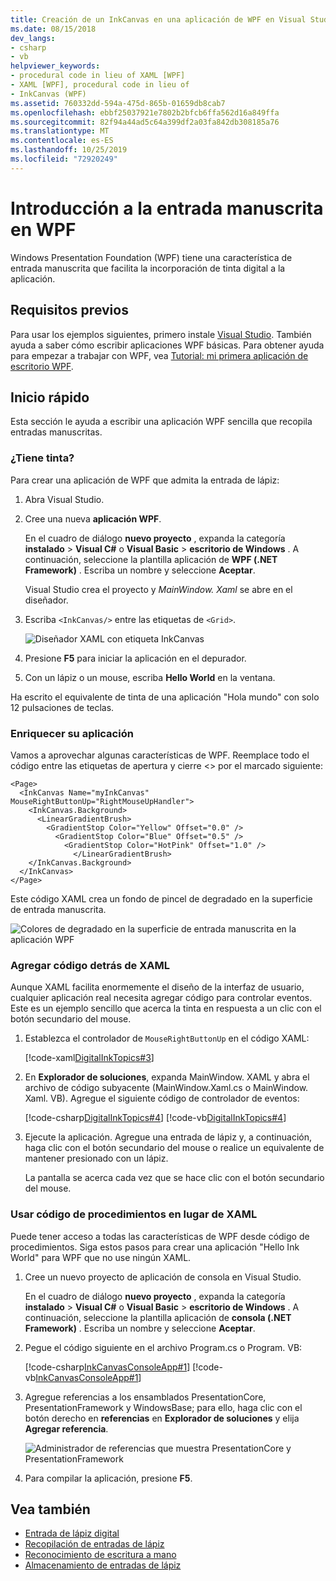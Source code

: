 ```yaml
---
title: Creación de un InkCanvas en una aplicación de WPF en Visual Studio
ms.date: 08/15/2018
dev_langs:
- csharp
- vb
helpviewer_keywords:
- procedural code in lieu of XAML [WPF]
- XAML [WPF], procedural code in lieu of
- InkCanvas (WPF)
ms.assetid: 760332dd-594a-475d-865b-01659db8cab7
ms.openlocfilehash: ebbf25037921e7802b2bfcb6ffa562d16a849ffa
ms.sourcegitcommit: 82f94a44ad5c64a399df2a03fa842db308185a76
ms.translationtype: MT
ms.contentlocale: es-ES
ms.lasthandoff: 10/25/2019
ms.locfileid: "72920249"
---
```

# <a name="get-started-with-ink-in-wpf"></a>Introducción a la entrada manuscrita en WPF

Windows Presentation Foundation (WPF) tiene una característica de entrada manuscrita que facilita la incorporación de tinta digital a la aplicación.

## <a name="prerequisites"></a>Requisitos previos

Para usar los ejemplos siguientes, primero instale [Visual Studio](https://visualstudio.microsoft.com/downloads/?utm_medium=microsoft&utm_source=docs.microsoft.com&utm_campaign=inline+link&utm_content=download+vs2019). También ayuda a saber cómo escribir aplicaciones WPF básicas. Para obtener ayuda para empezar a trabajar con WPF, vea [Tutorial: mi primera aplicación de escritorio WPF](../getting-started/walkthrough-my-first-wpf-desktop-application.md).

## <a name="quick-start"></a>Inicio rápido

Esta sección le ayuda a escribir una aplicación WPF sencilla que recopila entradas manuscritas.

### <a name="got-ink"></a>¿Tiene tinta?

Para crear una aplicación de WPF que admita la entrada de lápiz:

1. Abra Visual Studio.

2. Cree una nueva **aplicación WPF**.

   En el cuadro de diálogo **nuevo proyecto** , expanda la categoría **instalado** > **Visual C#**  o **Visual Basic** > **escritorio de Windows** . A continuación, seleccione la plantilla aplicación de **WPF (.NET Framework)** . Escriba un nombre y seleccione **Aceptar**.

   Visual Studio crea el proyecto y *MainWindow. Xaml* se abre en el diseñador.

3. Escriba `<InkCanvas/>` entre las etiquetas de `<Grid>`.

   ![Diseñador XAML con etiqueta InkCanvas](./media/getting-started-with-ink/inkcanvas-xaml.png)

4. Presione **F5** para iniciar la aplicación en el depurador.

5. Con un lápiz o un mouse, escriba **Hello World** en la ventana.

Ha escrito el equivalente de tinta de una aplicación "Hola mundo" con solo 12 pulsaciones de teclas.

### <a name="spice-up-your-app"></a>Enriquecer su aplicación

Vamos a aprovechar algunas características de WPF. Reemplace todo el código entre las etiquetas de apertura y cierre \<> por el marcado siguiente:

```xaml
<Page>
  <InkCanvas Name="myInkCanvas" MouseRightButtonUp="RightMouseUpHandler">
    <InkCanvas.Background>
      <LinearGradientBrush>
        <GradientStop Color="Yellow" Offset="0.0" />
          <GradientStop Color="Blue" Offset="0.5" />
            <GradientStop Color="HotPink" Offset="1.0" />
              </LinearGradientBrush>
    </InkCanvas.Background>
  </InkCanvas>
</Page>
```

Este código XAML crea un fondo de pincel de degradado en la superficie de entrada manuscrita.

![Colores de degradado en la superficie de entrada manuscrita en la aplicación WPF](./media/getting-started-with-ink/gradient-colors.png)

### <a name="add-some-code-behind-the-xaml"></a>Agregar código detrás de XAML

Aunque XAML facilita enormemente el diseño de la interfaz de usuario, cualquier aplicación real necesita agregar código para controlar eventos. Este es un ejemplo sencillo que acerca la tinta en respuesta a un clic con el botón secundario del mouse.

1. Establezca el controlador de `MouseRightButtonUp` en el código XAML:

   [!code-xaml[DigitalInkTopics#3](~/samples/snippets/csharp/VS_Snippets_Wpf/DigitalInkTopics/CSharp/Window2.xaml#3)]

1. En **Explorador de soluciones**, expanda MainWindow. XAML y abra el archivo de código subyacente (MainWindow.Xaml.cs o MainWindow. Xaml. VB). Agregue el siguiente código de controlador de eventos:

   [!code-csharp[DigitalInkTopics#4](~/samples/snippets/csharp/VS_Snippets_Wpf/DigitalInkTopics/CSharp/Window2.xaml.cs#4)]
   [!code-vb[DigitalInkTopics#4](~/samples/snippets/visualbasic/VS_Snippets_Wpf/DigitalInkTopics/VisualBasic/Window2.xaml.vb#4)]

1. Ejecute la aplicación. Agregue una entrada de lápiz y, a continuación, haga clic con el botón secundario del mouse o realice un equivalente de mantener presionado con un lápiz.

   La pantalla se acerca cada vez que se hace clic con el botón secundario del mouse.

### <a name="use-procedural-code-instead-of-xaml"></a>Usar código de procedimientos en lugar de XAML

Puede tener acceso a todas las características de WPF desde código de procedimientos. Siga estos pasos para crear una aplicación "Hello Ink World" para WPF que no use ningún XAML.

1. Cree un nuevo proyecto de aplicación de consola en Visual Studio.

   En el cuadro de diálogo **nuevo proyecto** , expanda la categoría **instalado** > **Visual C#**  o **Visual Basic** > **escritorio de Windows** . A continuación, seleccione la plantilla aplicación de **consola (.NET Framework)** . Escriba un nombre y seleccione **Aceptar**.

1. Pegue el código siguiente en el archivo Program.cs o Program. VB:

   [!code-csharp[InkCanvasConsoleApp#1](~/samples/snippets/csharp/VS_Snippets_Wpf/InkCanvasConsoleApp/CSharp/Program.cs#1)]
   [!code-vb[InkCanvasConsoleApp#1](~/samples/snippets/visualbasic/VS_Snippets_Wpf/InkCanvasConsoleApp/VisualBasic/Module1.vb#1)]

1. Agregue referencias a los ensamblados PresentationCore, PresentationFramework y WindowsBase; para ello, haga clic con el botón derecho en **referencias** en **Explorador de soluciones** y elija **Agregar referencia**.

   ![Administrador de referencias que muestra PresentationCore y PresentationFramework](./media/getting-started-with-ink/reference-manager-presentationcore-presentationframework.png)

1. Para compilar la aplicación, presione **F5**.

## <a name="see-also"></a>Vea también

- [Entrada de lápiz digital](digital-ink.md)
- [Recopilación de entradas de lápiz](collecting-ink.md)
- [Reconocimiento de escritura a mano](handwriting-recognition.md)
- [Almacenamiento de entradas de lápiz](storing-ink.md)

